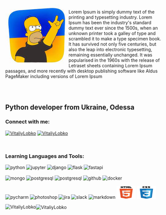 <img src="header.png" align="left" width="200px"/>

Lorem Ipsum is simply dummy text of the printing and typesetting industry. Lorem Ipsum has been the industry's standard dummy text ever since the 1500s, when an unknown printer took a galley of type and scrambled it to make a type specimen book. It has survived not only five centuries, but also the leap into electronic typesetting, remaining essentially unchanged. It was popularised in the 1960s with the release of Letraset sheets containing Lorem Ipsum passages, and more recently with desktop publishing software like Aldus PageMaker including versions of Lorem Ipsum

<br clear="left"/>   


</br>

<h2 align="left">Python developer from Ukraine, Odessa </h2>

<h3 align="left">Connect with me:</h3>
<p align="left">
<a href="https://github.com/VitaliyLobko" target="blank"><img align="center" src="https://github.com/fluidicon.png" alt="VitaliyLobko" height="30" width="30" /></a>
<a href="https://www.linkedin.com/in/vitaliy-lobko-3541a74a/" target="blank"><img align="center" src="https://raw.githubusercontent.com/rahuldkjain/github-profile-readme-generator/master/src/images/icons/Social/linked-in-alt.svg" alt="VitaliyLobko" height="30" width="40" /></a>
</p>

</br>

<h3 align="left">Learning Languages and Tools:</h3>

<p align="left">
<div>
<img src="https://cdn.jsdelivr.net/gh/devicons/devicon/icons/python/python-original-wordmark.svg" alt="python" width="60" height="40"/> 
<img src="https://cdn.jsdelivr.net/gh/devicons/devicon/icons/jupyter/jupyter-original-wordmark.svg" alt="jupyter" width="60" height="40"/> 
<img src="https://cdn.jsdelivr.net/gh/devicons/devicon/icons/django/django-plain-wordmark.svg" alt="django" width="60" height="40"/> 
<img src="https://cdn.jsdelivr.net/gh/devicons/devicon/icons/flask/flask-original-wordmark.svg" alt="flask" width="60" height="40"/>
<img src="https://cdn.jsdelivr.net/gh/devicons/devicon/icons/fastapi/fastapi-original-wordmark.svg" alt="fastapi" width="60" height="40"/>
</div>
</br>
<div>
<img src="https://cdn.jsdelivr.net/gh/devicons/devicon/icons/mongodb/mongodb-original-wordmark.svg" alt="mongo" width="60" height="40"/>
<img src="https://cdn.jsdelivr.net/gh/devicons/devicon/icons/postgresql/postgresql-original-wordmark.svg" alt="postgresql" width="60" height="40"/>
<img src="https://cdn.jsdelivr.net/gh/devicons/devicon/icons/mysql/mysql-original-wordmark.svg" alt="postgresql" width="60" height="40"/>
<img src="https://cdn.jsdelivr.net/gh/devicons/devicon/icons/github/github-original-wordmark.svg" alt="github" width="60" height="40"/>
<img src="https://cdn.jsdelivr.net/gh/devicons/devicon/icons/docker/docker-original-wordmark.svg" alt="docker" width=60" height="40"/>
</div>
</br>                                                                                                                                  
<div>
<img src="https://cdn.jsdelivr.net/gh/devicons/devicon/icons/pycharm/pycharm-original-wordmark.svg" alt="pycharm" width="60" height="40"/>
<img src="https://cdn.jsdelivr.net/gh/devicons/devicon/icons/photoshop/photoshop-line.svg" alt="photoshop" width="60" height="40"/> 
<img src="https://cdn.jsdelivr.net/gh/devicons/devicon/icons/jira/jira-original-wordmark.svg" alt="jira" width="60" height="40"/>
<img src="https://cdn.jsdelivr.net/gh/devicons/devicon/icons/slack/slack-original-wordmark.svg" alt="slack" width="60" height="40"/>                                   
<img src="https://cdn.jsdelivr.net/gh/devicons/devicon/icons/markdown/markdown-original.svg" alt="markdown" width="60" height="40"/>
<img src="https://raw.githubusercontent.com/devicons/devicon/master/icons/html5/html5-original-wordmark.svg" alt="html5" width="60" height="40"/>  
<img src="https://raw.githubusercontent.com/devicons/devicon/master/icons/css3/css3-original-wordmark.svg" alt="css3" width="60" height="40"/>
</div>                                                                                                                                            
</p> 

<p><img align="left" src="https://github-readme-stats.vercel.app/api/top-langs?username=VitaliyLobko&show_icons=true&theme=dracula&locale=en&layout=compact" alt="VitaliyLobko" height="160" /></p>

<p><img align="center" src="https://github-readme-stats.vercel.app/api?username=VitaliyLobko&show_icons=true&theme=dracula&locale=en&hide_border=true" alt="VitaliyLobko" height="160"/></p>
